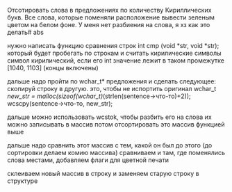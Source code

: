 Отсотировать слова в предложениях по количеству Кириллических букв. Все слова, которые поменяли расположение вывести зеленым цветом на белом фоне. У меня нет разбиения на слова, я хз как это делать# abs

нужно написать функцию сравнения строк
int cmp (void *str, void *str);
который будет пробегать по строкам и считать кирилические символы
символ кирилический, если его int значение лежит в таком промежутке [1040, 1103] (концы включены)

дальше надо пройти по wchar_t* предложения и сделать следующее:
скопируй строку в другую. это, чтобы не испортить оригинал
wchar_t *new_str = malloc(sizeof(wchar_t)*(strlen(sentence->что-то)+2));
wcscpy(sentence->что-то, new_str);

дальше можно использовать wcstok, чтобы разбить его на слова
их можно записывать в массив
потом отсортировать это массив функцией выше

дальше надо сравнить этот массив с тем, какой он был до этого
(до сортировки делаем комию массива)
сравниваем и там, где поменялись слова местами, добавляем флаги для цветной печати

склеиваем новый массив в строку и заменяем старую строку в структуре
